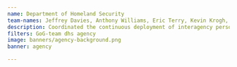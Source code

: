 ```yaml
---
name: Department of Homeland Security
team-names: Jeffrey Davies, Anthony Williams, Eric Terry, Kevin Krogh, Kimberly Ramsey
description: Coordinated the continuous deployment of interagency personnel and resources for national security. Their work provided extraordinary situational awareness, enabling thorough executive decision making and interoperability.
filters: GoG-team dhs agency
image: banners/agency-background.png
banner: agency

---
```

